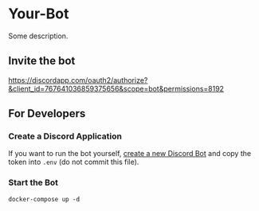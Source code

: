 # Your-Bot

Some description.

## Invite the bot

https://discordapp.com/oauth2/authorize?&client_id=767641036859375656&scope=bot&permissions=8192

## For Developers

### Create a Discord Application

If you want to run the bot yourself, [create a new Discord Bot](https://discordapp.com/developers/docs/intro#bots-and-apps) and copy the token into  `.env` (do not commit this file).

### Start the Bot

```shell
docker-compose up -d
```
